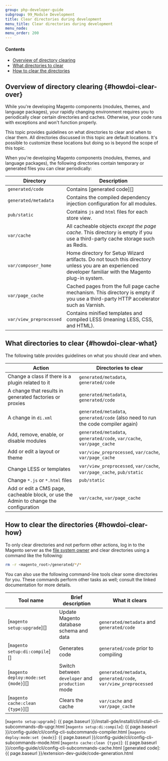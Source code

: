 ```yaml
---
group: php-developer-guide
subgroup: 99_Module Development
title: Clear directories during development
menu_title: Clear directories during development
menu_node:
menu_order: 200
---
```


#### Contents

*  [Overview of directory clearing](#howdoi-clear-over)
*  [What directories to clear](#howdoi-clear-what)
*  [How to clear the directories](#howdoi-clear-how)

## Overview of directory clearing {#howdoi-clear-over}

While you're developing Magento components (modules, themes, and language packages), your rapidly changing environment requires you to periodically clear certain directories and caches. Otherwise, your code runs with exceptions and won't function properly.

This topic provides guidelines on what directories to clear and when to clear them.
All directories discussed in this topic are default locations. It's possible to customize these locations but doing so is beyond the scope of this topic.

When you're developing Magento components (modules, themes, and language packages), the following directories contain temporary or generated files you can clear periodically:

Directory | Description
--- | ---
`generated/code` | Contains [generated code][]
`generated/metadata`| Contains the compiled dependency injection configuration for all modules.
`pub/static`| Contains `js` and `html` files for each store view.
`var/cache` | All cacheable objects _except the page cache_. This directory is empty if you use a third-party cache storage such as Redis.
`var/composer_home` | Home directory for Setup Wizard artifacts. Do not touch this directory unless you are an experienced developer familiar with the Magento plug-in system.
`var/page_cache` | Cached pages from the full page cache mechanism. This directory is empty if you use a third-party HTTP accelerator such as Varnish.
`var/view_preprocessed` | Contains minified templates and compiled LESS (meaning LESS, CSS, and HTML).

## What directories to clear {#howdoi-clear-what}

The following table provides guidelines on what you should clear and when.

Action | Directories to clear
--- | ---
Change a class if there is a plugin related to it | `generated/metadata`, `generated/code`
A change that results in generated factories or proxies | `generated/metadata`, `generated/code`
A change in `di.xml` | `generated/metadata`, `generated/code` (also need to run the code compiler again)
Add, remove, enable, or disable modules | `generated/metadata`, `generated/code`, `var/cache`, `var/page_cache`
Add or edit a layout or theme | `var/view_preprocessed`, `var/cache`, `var/page_cache`
Change LESS or templates | `var/view_preprocessed`, `var/cache`, `var/page_cache`, `pub/static`
Change `*.js` or `*.html` files | `pub/static`
Add or edit a CMS page, cacheable block, or use the Admin to change the configuration |`var/cache`, `var/page_cache`

## How to clear the directories {#howdoi-clear-how}

To only clear directories and not perform other actions, log in to the Magento server as the <a href="{{ page.baseurl }}/install-gde/prereq/file-sys-perms-over.html">file system owner</a> and clear directories using a command like the following:

```bash
rm -r <magento_root>/generated/*/*
```

You can also use the following command-line tools clear some directories for you. These commands perform other tasks as well; consult the linked documentation for more details.

| Tool name | Brief description | What it clears |
| --- | --- | --- |
| [`magento setup:upgrade`][]| Update Magento database schema and data | `generated/metadata` and `generated/code` |
| [`magento setup:di:compile`][]|Generates code | `generated/code` prior to compiling |
| [`magento deploy:mode:set {mode}`][]|Switch between `developer` and `production` mode | `generated/metadata`, `generated/code`, `var/view_preprocessed`|
| [`magento cache:clean {type}`][]|Clears the cache | `var/cache` and `var/page_cache`|

[`magento setup:upgrade`]: {{ page.baseurl }}/install-gde/install/cli/install-cli-subcommands-db-upgr.html
[`magento setup:di:compile`]: {{ page.baseurl }}/config-guide/cli/config-cli-subcommands-compiler.html
[`magento deploy:mode:set {mode}`]: {{ page.baseurl }}/config-guide/cli/config-cli-subcommands-mode.html
[`magento cache:clean {type}`]: {{ page.baseurl }}/config-guide/cli/config-cli-subcommands-cache.html
[generated code]: {{ page.baseurl }}/extension-dev-guide/code-generation.html
